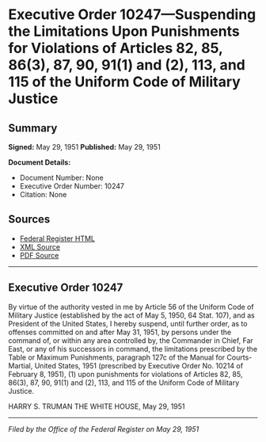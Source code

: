 # Executive Order 10247—Suspending the Limitations Upon Punishments for Violations of Articles 82, 85, 86(3), 87, 90, 91(1) and (2), 113, and 115 of the Uniform Code of Military Justice

## Summary

**Signed:** May 29, 1951
**Published:** May 29, 1951

**Document Details:**
- Document Number: None
- Executive Order Number: 10247
- Citation: None

## Sources
- [Federal Register HTML](https://www.presidency.ucsb.edu/documents/executive-order-10247-suspending-the-limitations-upon-punishments-for-violations-articles)
- [XML Source](None)
- [PDF Source](None)

---

## Executive Order 10247

By virtue of the authority vested in me by Article 56 of the Uniform Code of Military Justice (established by the act of May 5, 1950, 64 Stat. 107), and as President of the United States, I hereby suspend, until further order, as to offenses committed on and after May 31, 1951, by persons under the command of, or within any area controlled by, the Commander in Chief, Far East, or any of his successors in command, the limitations prescribed by the Table or Maximum Punishments, paragraph 127c of the Manual for Courts-Martial, United States, 1951 (prescribed by Executive Order No. 10214 of February 8, 1951), (1) upon punishments for violations of Articles 82, 85, 86(3), 87, 90, 91(1) and (2), 113, and 115 of the Uniform Code of Military Justice.

HARRY S. TRUMAN
THE WHITE HOUSE,
May 29, 1951

---

*Filed by the Office of the Federal Register on May 29, 1951*
